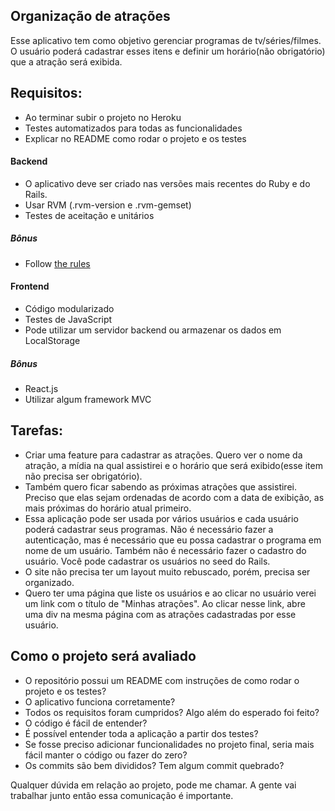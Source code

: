 Organização de atrações
---------------

Esse aplicativo tem como objetivo gerenciar programas de tv/séries/filmes. O usuário poderá cadastrar esses itens e definir um horário(não obrigatório) que a atração será exibida.

## Requisitos:
  - Ao terminar subir o projeto no Heroku
  - Testes automatizados para todas as funcionalidades
  - Explicar no README como rodar o projeto e os testes

#### Backend
  - O aplicativo deve ser criado nas versões mais recentes do Ruby e do Rails.
  - Usar RVM (.rvm-version e .rvm-gemset)
  - Testes de aceitação e unitários

##### Bônus
  - Follow [the rules]

#### Frontend
  - Código modularizado
  - Testes de JavaScript
  - Pode utilizar um servidor backend ou armazenar os dados em LocalStorage

##### Bônus
  - React.js
  - Utilizar algum framework MVC

## Tarefas:

  - Criar uma feature para cadastrar as atrações. Quero ver o nome da atração, a mídia na qual assistirei e o horário que será exibido(esse item não precisa ser obrigatório).
  - Também quero ficar sabendo as próximas atrações que assistirei. Preciso que elas sejam ordenadas de acordo com a data de exibição, as mais próximas do horário atual primeiro.
  - Essa aplicação pode ser usada por vários usuários e cada usuário poderá cadastrar seus programas. Não é necessário fazer a autenticação, mas é necessário que eu possa cadastrar o programa em nome de um usuário. Também não é necessário fazer o cadastro do usuário. Você pode cadastrar os usuários no seed do Rails.
  - O site não precisa ter um layout muito rebuscado, porém, precisa ser organizado.
  - Quero ter uma página que liste os usuários e ao clicar no usuário verei um link com o título de "Minhas atrações". Ao clicar nesse link, abre uma div na mesma página com as atrações cadastradas por esse usuário.

## Como o projeto será avaliado
  - O repositório possui um README com instruções de como rodar o projeto e os testes?
  - O aplicativo funciona corretamente?
  - Todos os requisitos foram cumpridos? Algo além do esperado foi feito?
  - O código é fácil de entender?
  - É possível entender toda a aplicação a partir dos testes?
  - Se fosse preciso adicionar funcionalidades no projeto final, seria mais fácil manter o código ou fazer do zero?
  - Os commits são bem divididos? Tem algum commit quebrado?

Qualquer dúvida em relação ao projeto, pode me chamar. A gente vai trabalhar junto então essa comunicação é importante.

[the rules]: <https://robots.thoughtbot.com/sandi-metz-rules-for-developers>
